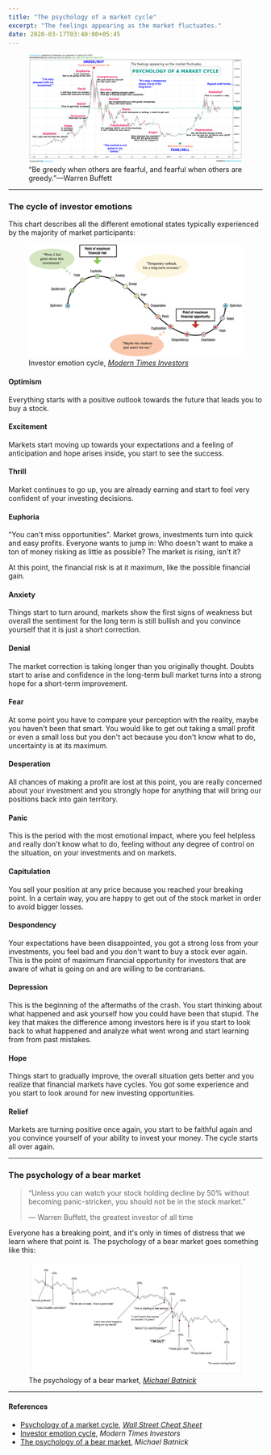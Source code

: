 ```yaml
---
title: "The psychology of a market cycle"
excerpt: "The feelings appearing as the market fluctuates."
date: 2020-03-17T03:40:00+05:45
---
```


<figure>
  <a href="/uploads/20200317-the-psychology-of-a-market-cycle.png">
    <img src="/uploads/20200317-the-psychology-of-a-market-cycle.png" alt="market cycle">
  </a>
  <figcaption>“Be greedy when others are fearful, and fearful when others are greedy.”—Warren Buffett</figcaption>
</figure>

---

### The cycle of investor emotions

This chart describes all the different emotional states typically experienced by the majority of market participants:

<figure>
  <a href="/uploads/20200317-the-cycle-of-investor-emotions.png">
    <img src="/uploads/20200317-the-cycle-of-investor-emotions.png" alt="investor emotion cycle">
  </a>
  <figcaption>Investor emotion cycle, <a rel="nofollow" href="https://moderntimesinvestors.com/investing/investor-emotion-cycle/"><i>Modern Times Investors</i></a></figcaption>
</figure>

#### Optimism

Everything starts with a positive outlook towards the future that leads you to buy a stock.

#### Excitement

Markets start moving up towards your expectations and a feeling of anticipation and hope arises inside, you start to see the success.

#### Thrill

Market continues to go up, you are already earning and start to feel very confident of your investing decisions.

#### Euphoria

"You can't miss opportunities". Market grows, investments turn into quick and easy profits. Everyone wants to jump in: Who doesn't want to make a ton of money risking as little as possible? The market is rising, isn't it?

At this point, the financial risk is at it maximum, like the possible financial gain.

#### Anxiety

Things start to turn around, markets show the first signs of weakness but overall the sentiment for the long term is still bullish and you convince yourself that it is just a short correction.

#### Denial

The market correction is taking longer than you originally thought. Doubts start to arise and confidence in the long-term bull market turns into a strong hope for a short-term improvement.

#### Fear

At some point you have to compare your perception with the reality, maybe you haven't been that smart. You would like to get out taking a small profit or even a small loss but you don't act because you don't know what to do, uncertainty is at its maximum.

#### Desperation

All chances of making a profit are lost at this point, you are really concerned about your investment and you strongly hope for anything that will bring our positions back into gain territory.

####  Panic

This is the period with the most emotional impact, where you feel helpless and really don't know what to do, feeling without any degree of control on the situation, on your investments and on markets.

#### Capitulation

You sell your position at any price because you reached your breaking point. In a certain way, you are happy to get out of the stock market in order to avoid bigger losses.

#### Despondency

Your expectations have been disappointed, you got a strong loss from your investments, you feel bad and you don't want to buy a stock ever again. This is the point of maximum financial opportunity for investors that are aware of what is going on and are willing to be contrarians.

#### Depression

This is the beginning of the aftermaths of the crash. You start thinking about what happened and ask yourself how you could have been that stupid. The key that makes the difference among investors here is if you start to look back to what happened and analyze what went wrong and start learning from from past mistakes.

#### Hope

Things start to gradually improve, the overall situation gets better and you realize that financial markets have cycles. You got some experience and you start to look around for new investing opportunities.

#### Relief

Markets are turning positive once again, you start to be faithful again and you convince yourself of your ability to invest your money. The cycle starts all over again.

---

### The psychology of a bear market

> “Unless you can watch your stock holding decline by 50% without becoming panic-stricken, you should not be in the stock market.”
>
> — Warren Buffett, the greatest investor of all time

Everyone has a breaking point, and it's only in times of distress that we learn where that point is. The psychology of a bear market goes something like this:

<figure>
  <a href="/uploads/20200317-the-psychology-of-a-bear-market.jpg">
    <img src="/uploads/20200317-the-psychology-of-a-bear-market.jpg" alt="bear market cycle">
  </a>
  <figcaption>The psychology of a bear market, <a rel="nofollow" href="https://moderntimesinvestors.com/investing/investor-emotion-cycle/"><i>Michael Batnick</i></a></figcaption>
</figure>

---

#### References

* <a href="/uploads/20200317-psychology-of-a-market-cycle.jpg">Psychology of a market cycle</a>, <a rel="nofollow" href="http://wallstreetcheatsheet.com/"><i>Wall Street Cheat Sheet</i></a>
* <a rel="nofollow" href="https://moderntimesinvestors.com/investing/investor-emotion-cycle/">Investor emotion cycle</a>, <i>Modern Times Investors</i>
* <a rel="nofollow" href="https://moderntimesinvestors.com/investing/investor-emotion-cycle/">The psychology of a bear market</a>, <em>Michael Batnick</em>
